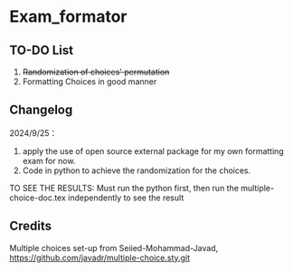 # Exam_formator

## TO-DO List
1. ~~Randomization of choices' permutation~~
2. Formatting Choices in good manner


## Changelog
2024/9/25：
1. apply the use of open source external package for my own formatting exam for now. 
2. Code in python to achieve the randomization for the choices.

TO SEE THE RESULTS: Must run the python first, then run the multiple-choice-doc.tex independently to see the result

## Credits
Multiple choices set-up from Seiied-Mohammad-Javad, https://github.com/javadr/multiple-choice.sty.git 
